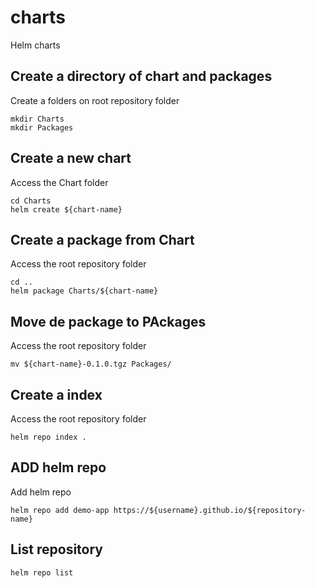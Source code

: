 # charts
Helm charts

## Create a directory of chart and packages
Create a folders on root repository folder
```
mkdir Charts
mkdir Packages
```
## Create a new chart
Access the Chart folder
```
cd Charts
helm create ${chart-name}
```
## Create a package from Chart
Access the root repository folder
```
cd ..
helm package Charts/${chart-name}
```

## Move de package to PAckages
Access the root repository folder
```
mv ${chart-name}-0.1.0.tgz Packages/
```

## Create a index
Access the root repository folder

````
helm repo index .
````

## ADD helm repo
Add helm repo


```
helm repo add demo-app https://${username}.github.io/${repository-name}

```

## List repository
```
helm repo list
```